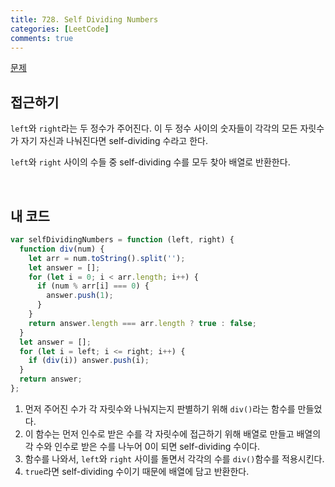 ```yaml
---
title: 728. Self Dividing Numbers
categories: [LeetCode]
comments: true
---
```


[문제](https://leetcode.com/problems/self-dividing-numbers/)

## 접근하기

`left`와 `right`라는 두 정수가 주어진다. 이 두 정수 사이의 숫자들이 각각의 모든 자릿수가 자기 자신과 나눠진다면 self-dividing 수라고 한다.

`left`와 `right` 사이의 수들 중 self-dividing 수를 모두 찾아 배열로 반환한다.

<br>

## 내 코드

```js
var selfDividingNumbers = function (left, right) {
  function div(num) {
    let arr = num.toString().split('');
    let answer = [];
    for (let i = 0; i < arr.length; i++) {
      if (num % arr[i] === 0) {
        answer.push(1);
      }
    }
    return answer.length === arr.length ? true : false;
  }
  let answer = [];
  for (let i = left; i <= right; i++) {
    if (div(i)) answer.push(i);
  }
  return answer;
};
```

1. 먼저 주어진 수가 각 자릿수와 나눠지는지 판별하기 위해 `div()`라는 함수를 만들었다.
2. 이 함수는 먼저 인수로 받은 수를 각 자릿수에 접근하기 위해 배열로 만들고 배열의 각 수와 인수로 받은 수를 나누어 0이 되면 self-dividing 수이다.
3. 함수를 나와서, `left`와 `right` 사이를 돌면서 각각의 수를 `div()`함수를 적용시킨다.
4. `true`라면 self-dividing 수이기 때문에 배열에 담고 반환한다.
